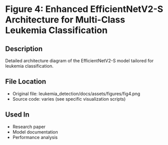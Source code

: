 # Figure 4: Enhanced EfficientNetV2-S Architecture for Multi-Class Leukemia Classification

## Description
Detailed architecture diagram of the EfficientNetV2-S model tailored for leukemia classification.

## File Location
- Original file: leukemia_detection/docs/assets/figures/fig4.png
- Source code: varies (see specific visualization scripts)

## Used In
- Research paper
- Model documentation
- Performance analysis
